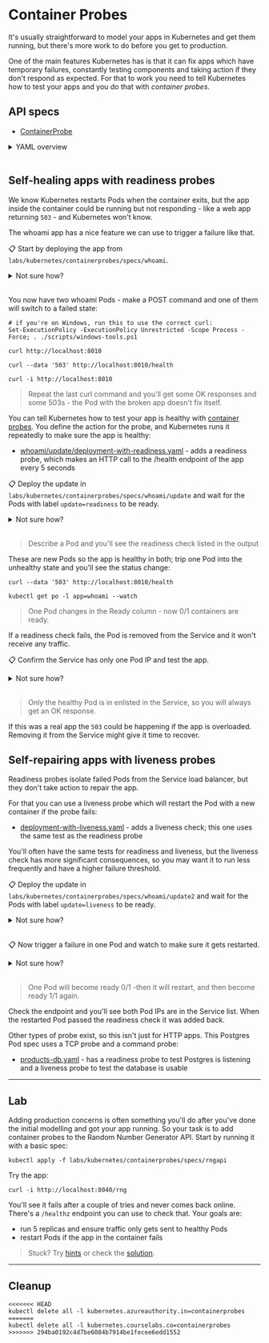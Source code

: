 # Container Probes

It's usually straightforward to model your apps in Kubernetes and get them running, but there's more work to do before you get to production.

One of the main features Kubernetes has is that it can fix apps which have temporary failures, constantly testing components and taking action if they don't respond as expected. For that to work you need to tell Kubernetes how to test your apps and you do that with _container probes_.

## API specs

- [ContainerProbe](https://kubernetes.io/docs/reference/generated/kubernetes-api/v1.20/#probe-v1-core)

<details>
  <summary>YAML overview</summary>

Container probes are part of the container spec inside the Pod spec:

```
spec:
  containers:
    - # normal container spec
      readinessProbe:
        httpGet:
          path: /health
          port: 80
        periodSeconds: 5
```

- `readinessProbe` - there are different types of probe, this one checks the app is ready to receive network requests
- `httpGet` - details for the HTTP call Kubernetes makes to test the app - non-OK response codes means the app is not ready
- `periodSeconds` - how often to run the probe

</details><br/>

## Self-healing apps with readiness probes

We know Kubernetes restarts Pods when the container exits, but the app inside the container could be running but not responding - like a web app returning `503` - and Kubernetes won't know.

The whoami app has a nice feature we can use to trigger a failure like that. 

📋 Start by deploying the app from `labs/kubernetes/containerprobes/specs/whoami`.

<details>
  <summary>Not sure how?</summary>

```
kubectl apply -f labs/kubernetes/containerprobes/specs/whoami
```

</details><br/>

You now have two whoami Pods - make a POST command and one of them will switch to a failed state:

```
# if you're on Windows, run this to use the correct curl:
Set-ExecutionPolicy -ExecutionPolicy Unrestricted -Scope Process -Force; . ./scripts/windows-tools.ps1

curl http://localhost:8010

curl --data '503' http://localhost:8010/health

curl -i http://localhost:8010
```

> Repeat the last curl command and you'll get some OK responses and some 503s - the Pod with the broken app doesn't fix itself.

You can tell Kubernetes how to test your app is healthy with [container probes](https://kubernetes.io/docs/tasks/configure-pod-container/configure-liveness-readiness-startup-probes/). You define the action for the probe, and Kubernetes runs it repeatedly to make sure the app is healthy:

- [whoami/update/deployment-with-readiness.yaml](specs/whoami/update/deployment-with-readiness.yaml) - adds a readiness probe, which makes an HTTP call to the /health endpoint of the app every 5 seconds

📋 Deploy the update in `labs/kubernetes/containerprobes/specs/whoami/update` and wait for the Pods with label `update=readiness` to be ready.

<details>
  <summary>Not sure how?</summary>

```
kubectl apply -f labs/kubernetes/containerprobes/specs/whoami/update

kubectl wait --for=condition=Ready pod -l app=whoami,update=readiness
```

</details><br/>

> Describe a Pod and you'll see the readiness check listed in the output

These are new Pods so the app is healthy in both; trip one Pod into the unhealthy state and you'll see the status change:

```
curl --data '503' http://localhost:8010/health

kubectl get po -l app=whoami --watch
```

> One Pod changes in the Ready column - now 0/1 containers are ready.

If a readiness check fails, the Pod is removed from the Service and it won't receive any traffic.

📋 Confirm the Service has only one Pod IP and test the app.

<details>
  <summary>Not sure how?</summary>

```
# Ctrl-C to exit the watch

kubectl get endpoints whoami-np

curl http://localhost:8010
```

</details><br/>

> Only the healthy Pod is in enlisted in the Service, so you will always get an OK response.

If this was a real app the `503` could be happening if the app is overloaded. Removing it from the Service might give it time to recover.

## Self-repairing apps with liveness probes

Readiness probes isolate failed Pods from the Service load balancer, but they don't take action to repair the app. 

For that you can use a liveness probe which will restart the Pod with a new container if the probe fails:

- [deployment-with-liveness.yaml](specs/whoami/update2/deployment-with-liveness.yaml) - adds a liveness check; this one uses the same test as the readiness probe

You'll often have the same tests for readiness and liveness, but the liveness check has more significant consequences, so you may want it to run less frequently and have a higher failure threshold.

📋 Deploy the update in `labs/kubernetes/containerprobes/specs/whoami/update2` and wait for the Pods with label `update=liveness` to be ready.

<details>
  <summary>Not sure how?</summary>

```
kubectl apply -f labs/kubernetes/containerprobes/specs/whoami/update2

kubectl wait --for=condition=Ready pod -l app=whoami,update=liveness
```

</details><br/>

📋 Now trigger a failure in one Pod and watch to make sure it gets restarted.

<details>
  <summary>Not sure how?</summary>

```
curl --data '503' http://localhost:8010/health

kubectl get po -l app=whoami --watch
```

</details><br/>

> One Pod will become ready 0/1 -then it will restart, and then become ready 1/1 again.

Check the endpoint and you'll see both Pod IPs are in the Service list. When the restarted Pod passed the readiness check it was added back.

Other types of probe exist, so this isn't just for HTTP apps. This Postgres Pod spec uses a TCP probe and a command probe:

- [products-db.yaml](specs/products-db/products-db.yaml) - has a readiness probe to test Postgres is listening and a liveness probe to test the database is usable

___

## Lab

Adding production concerns is often something you'll do after you've done the initial modelling and got your app running. So your task is to add container probes to the Random Number Generator API. Start by running it with a basic spec:

```
kubectl apply -f labs/kubernetes/containerprobes/specs/rngapi
```

Try the app:

```
curl -i http://localhost:8040/rng
```

You'll see it fails after a couple of tries and never comes back online. There's a `/healthz` endpoint you can use to check that. Your goals are:

- run 5 replicas and ensure traffic only gets sent to healthy Pods
- restart Pods if the app in the container fails

> Stuck? Try [hints](hints.md) or check the [solution](solution.md).

___
## Cleanup

```
<<<<<<< HEAD
kubectl delete all -l kubernetes.azureauthority.in=containerprobes
=======
kubectl delete all -l kubernetes.courselabs.co=containerprobes
>>>>>>> 294ba0192c4d7be6084b7914be1fecee6edd1552
```